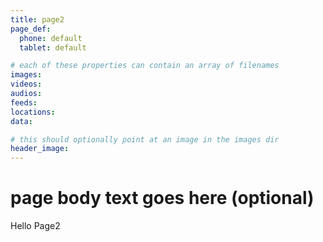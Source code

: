 ```yaml
---
title: page2
page_def:
  phone: default
  tablet: default

# each of these properties can contain an array of filenames
images:
videos:
audios:
feeds:
locations:
data:

# this should optionally point at an image in the images dir
header_image:
---
```


# page body text goes here (optional)

Hello Page2

